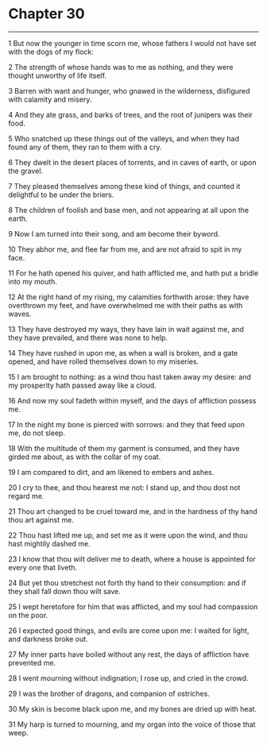 # Chapter 30

***

1 But now the younger in time scorn me, whose fathers I would not have set with the dogs of my flock:

2 The strength of whose hands was to me as nothing, and they were thought unworthy of life itself.

3 Barren with want and hunger, who gnawed in the wilderness, disfigured with calamity and misery.

4 And they ate grass, and barks of trees, and the root of junipers was their food.

5 Who snatched up these things out of the valleys, and when they had found any of them, they ran to them with a cry.

6 They dwelt in the desert places of torrents, and in caves of earth, or upon the gravel.

7 They pleased themselves among these kind of things, and counted it delightful to be under the briers.

8 The children of foolish and base men, and not appearing at all upon the earth.

9 Now I am turned into their song, and am become their byword.

10 They abhor me, and flee far from me, and are not afraid to spit in my face.

11 For he hath opened his quiver, and hath afflicted me, and hath put a bridle into my mouth.

12 At the right hand of my rising, my calamities forthwith arose: they have overthrown my feet, and have overwhelmed me with their paths as with waves.

13 They have destroyed my ways, they have lain in wait against me, and they have prevailed, and there was none to help.

14 They have rushed in upon me, as when a wall is broken, and a gate opened, and have rolled themselves down to my miseries.

15 I am brought to nothing: as a wind thou hast taken away my desire: and my prosperity hath passed away like a cloud.

16 And now my soul fadeth within myself, and the days of affliction possess me.

17 In the night my bone is pierced with sorrows: and they that feed upon me, do not sleep.

18 With the multitude of them my garment is consumed, and they have girded me about, as with the collar of my coat.

19 I am compared to dirt, and am likened to embers and ashes.

20 I cry to thee, and thou hearest me not: I stand up, and thou dost not regard me.

21 Thou art changed to be cruel toward me, and in the hardness of thy hand thou art against me.

22 Thou hast lifted me up, and set me as it were upon the wind, and thou hast mightily dashed me.

23 I know that thou wilt deliver me to death, where a house is appointed for every one that liveth.

24 But yet thou stretchest not forth thy hand to their consumption: and if they shall fall down thou wilt save.

25 I wept heretofore for him that was afflicted, and my soul had compassion on the poor.

26 I expected good things, and evils are come upon me: I waited for light, and darkness broke out.

27 My inner parts have boiled without any rest, the days of affliction have prevented me.

28 I went mourning without indignation; I rose up, and cried in the crowd.

29 I was the brother of dragons, and companion of ostriches.

30 My skin is become black upon me, and my bones are dried up with heat.

31 My harp is turned to mourning, and my organ into the voice of those that weep.

